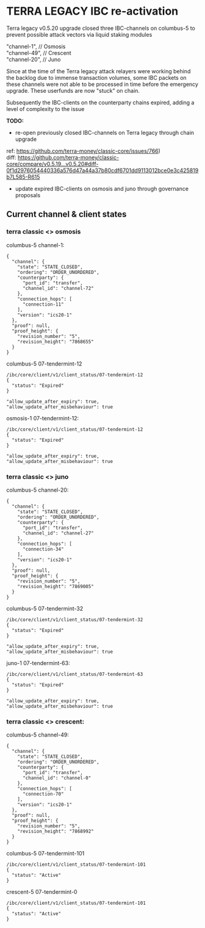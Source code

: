# TERRA LEGACY IBC re-activation

Terra legacy v0.5.20 upgrade closed three IBC-channels on columbus-5 to prevent possible attack vectors via liquid staking modules

"channel-1", // Osmosis  
"channel-49", // Crescent  
"channel-20", // Juno  

Since at the time of the Terra legacy attack relayers were working behind the backlog due to immense transaction volumes, some IBC packets on these channels were not able to be processed in time before the emergency upgrade. These userfunds are now "stuck" on chain.

Subsequently the IBC-clients on the counterparty chains expired, adding a level of complexity to the issue

**TODO:**

- re-open previously closed IBC-channels on Terra legacy through chain upgrade 

ref: https://github.com/terra-money/classic-core/issues/766)  
diff: https://github.com/terra-money/classic-core/compare/v0.5.19...v0.5.20#diff-0f1d2976054440336a576d47a44a37b80cdf6701dd9113012bce0e3c425819b7L585-R615

- update expired IBC-clients on osmosis and juno through governance proposals

## Current channel & client states

### terra classic <> osmosis

columbus-5 channel-1:
```
{
  "channel": {
    "state": "STATE_CLOSED",
    "ordering": "ORDER_UNORDERED",
    "counterparty": {
      "port_id": "transfer",
      "channel_id": "channel-72"
    },
    "connection_hops": [
      "connection-11"
    ],
    "version": "ics20-1"
  },
  "proof": null,
  "proof_height": {
    "revision_number": "5",
    "revision_height": "7868655"
  }
}
```

columbus-5 07-tendermint-12
```
/ibc/core/client/v1/client_status/07-tendermint-12
{
  "status": "Expired"
}

"allow_update_after_expiry": true,
"allow_update_after_misbehaviour": true
```

osmosis-1 07-tendermint-12:
```
/ibc/core/client/v1/client_status/07-tendermint-12
{
  "status": "Expired"
}

"allow_update_after_expiry": true,
"allow_update_after_misbehaviour": true
```

### terra classic <> juno

columbus-5 channel-20:
```
{
  "channel": {
    "state": "STATE_CLOSED",
    "ordering": "ORDER_UNORDERED",
    "counterparty": {
      "port_id": "transfer",
      "channel_id": "channel-27"
    },
    "connection_hops": [
      "connection-34"
    ],
    "version": "ics20-1"
  },
  "proof": null,
  "proof_height": {
    "revision_number": "5",
    "revision_height": "7869005"
  }
}
```

columbus-5 07-tendermint-32
```
/ibc/core/client/v1/client_status/07-tendermint-32
{
  "status": "Expired"
}

"allow_update_after_expiry": true,
"allow_update_after_misbehaviour": true
```

juno-1 07-tendermint-63:
```
/ibc/core/client/v1/client_status/07-tendermint-63
{
  "status": "Expired"
}

"allow_update_after_expiry": true,
"allow_update_after_misbehaviour": true
```

### terra classic <> crescent:

columbus-5 channel-49:
```
{
  "channel": {
    "state": "STATE_CLOSED",
    "ordering": "ORDER_UNORDERED",
    "counterparty": {
      "port_id": "transfer",
      "channel_id": "channel-0"
    },
    "connection_hops": [
      "connection-70"
    ],
    "version": "ics20-1"
  },
  "proof": null,
  "proof_height": {
    "revision_number": "5",
    "revision_height": "7868992"
  }
}
```

columbus-5 07-tendermint-101
```
/ibc/core/client/v1/client_status/07-tendermint-101
{
  "status": "Active"
}
```

crescent-5 07-tendermint-0
```
/ibc/core/client/v1/client_status/07-tendermint-101
{
  "status": "Active"
}
```